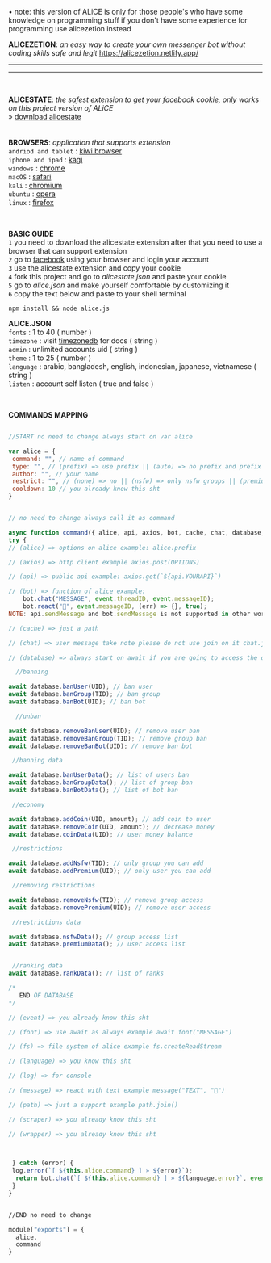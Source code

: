 • note: this version of ALiCE is only for those people's who have some knowledge on programming stuff if you don't have some experience for programming use alicezetion instead

**ALICEZETION**: *an easy way to create your own messenger bot without coding skills safe and legit*
https://alicezetion.netlify.app/

_____________
_____________

<br>

**ALICESTATE**: *the safest extension to get your facebook cookie, only works on this project version of ALiCE* <br> » [download alicestate](https://github.com/LeiamNashRebirth/LeiamNashRebirth/raw/main/alicestate%20v2.zip)
<br> <br> <br>
**BROWSERS**: *application that supports extension* <br> `andriod and tablet` : [kiwi browser](https://kiwibrowser.com/) <br> `iphone and ipad` : [kagi](https://help.kagi.com/kagi/getting-started/setting-default.html) <br> `windows` : [chrome](https://www.google.com/intl/en_ph/chrome/) <br> `macOS` : [safari](https://support.apple.com/en-ph/102343) <br> `kali` : [chromium](https://www.kali.org/tools/chromium/) <br> `ubuntu` : [opera](https://snapcraft.io/install/opera/ubuntu) <br> `linux` : [firefox](https://support.mozilla.org/en-US/kb/install-firefox-linux)

<br>

**BASIC GUIDE**
<br> `1` you need to download the alicestate extension after that you need to use a browser that can support extension <br> `2` go to [facebook](https://facebook.com) using your browser and login your account <br> `3` use the alicestate extension and copy your cookie <br> `4` fork this project and go to *alicestate.json* and paste your cookie <br> `5` go to *alice.json* and make yourself comfortable by customizing it <br> `6` copy the text below and paste to your shell terminal

```shell
npm install && node alice.js
```

**ALICE.JSON** <br>
`fonts` : 1 to 40 ( number ) <br> `timezone` : visit [timezonedb](https://timezonedb.com/time-zones) for docs ( string ) <br> `admin` : unlimited accounts uid ( string ) <br> `theme` : 1 to 25 ( number ) <br> `language` : arabic, bangladesh, english, indonesian,  japanese, vietnamese ( string ) <br> `listen` : account self listen ( true and false )

<br> 

**COMMANDS MAPPING**

```js

//START no need to change always start on var alice

var alice = {
 command: "", // name of command 
 type: "", // (prefix) => use prefix || (auto) => no prefix and prefix
 author: "", // your name
 restrict: "", // (none) => no || (nsfw) => only nsfw groups || (premium) => only premium user || (admin) => only bot admin || (group) => only group admin
 cooldown: 10 // you already know this sht
}


// no need to change always call it as command

async function command({ alice, api, axios, bot, cache, chat, database, event, font, fs, language, log, message, path, scraper, wrapper }) {
try {
// (alice) => options on alice example: alice.prefix

// (axios) => http client example axios.post(OPTIONS)

// (api) => public api example: axios.get(`${api.YOURAPI}`)

// (bot) => function of alice example:
    bot.chat("MESSAGE", event.threadID, event.messageID);
    bot.react("🐧", event.messageID, (err) => {}, true);
NOTE: api.sendMessage and bot.sendMessage is not supported in other words it will give you an error cause this is ALiCE 

// (cache) => just a path

// (chat) => user message take note please do not use join on it chat.join(" "); <= this is wrong just use only chat

// (database) => always start on await if you are going to access the database 

  //banning

await database.banUser(UID); // ban user 
await database.banGroup(TID); // ban group
await database.banBot(UID); // ban bot

  //unban

await database.removeBanUser(UID); // remove user ban
await database.removeBanGroup(TID); // remove group ban
await database.removeBanBot(UID); // remove ban bot

 //banning data

await database.banUserData(); // list of users ban
await database.banGroupData(); // list of group ban
await database.banBotData(); // list of bot ban

 //economy

await database.addCoin(UID, amount); // add coin to user
await database.removeCoin(UID, amount); // decrease money
await database.coinData(UID); // user money balance

 //restrictions

await database.addNsfw(TID); // only group you can add
await database.addPremium(UID); // only user you can add

 //removing restrictions

await database.removeNsfw(TID); // remove group access
await database.removePremium(UID); // remove user access

 //restrictions data

await database.nsfwData(); // group access list
await database.premiumData(); // user access list


 //ranking data
await database.rankData(); // list of ranks

/*
   END OF DATABASE 
*/

// (event) => you already know this sht

// (font) => use await as always example await font("MESSAGE")

// (fs) => file system of alice example fs.createReadStream 

// (language) => you know this sht

// (log) => for console 

// (message) => react with text example message("TEXT", "🐧")

// (path) => just a support example path.join()

// (scraper) => you already know this sht

// (wrapper) => you already know this sht


 
 } catch (error) {
 log.error(`[ ${this.alice.command} ] » ${error}`);
  return bot.chat(`[ ${this.alice.command} ] » ${language.error}`, event.threadID, event.messageID);
 }
}


//END no need to change 

module["exports"] = {
  alice,
  command
} 

```

